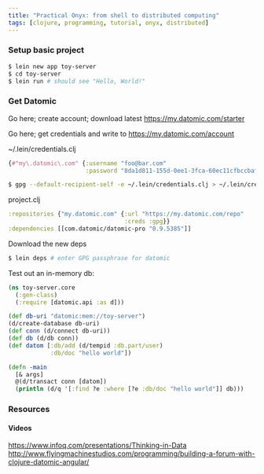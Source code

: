 ```yaml
---
title: "Practical Onyx: from shell to distributed computing"
tags: [clojure, programming, tutorial, onyx, distributed]
---
```


### Setup basic project

```bash
$ lein new app toy-server
$ cd toy-server
$ lein run # should see "Hello, World!"
```

### Get Datomic

Go here; create account; download latest
https://my.datomic.com/starter

Go here; get credentials and write to
https://my.datomic.com/account

~/.lein/credentials.clj
```clojure
{#"my\.datomic\.com" {:username "foo@bar.com"
                      :password "8da1d811-155d-0ee1-3fca-60ec11cfbccbaf"}}
```

```bash
$ gpg --default-recipient-self -e ~/.lein/credentials.clj > ~/.lein/credentials.clj.gpg
```

project.clj
```clojure
:repositories {"my.datomic.com" {:url "https://my.datomic.com/repo"
                                 :creds :gpg}}
:dependencies [[com.datomic/datomic-pro "0.9.5385"]]
```

Download the new deps
```bash
$ lein deps # enter GPG passphrase for datomic
```

Test out an in-memory db:
```clojure
(ns toy-server.core
  (:gen-class)
  (:require [datomic.api :as d]))

(def db-uri "datomic:mem://toy-server")
(d/create-database db-uri)
(def conn (d/connect db-uri))
(def db (d/db conn))
(def datom [:db/add (d/tempid :db.part/user)
            :db/doc "hello world"])

(defn -main
  [& args]
  @(d/transact conn [datom])
  (println (d/q '[:find ?e :where [?e :db/doc "hello world"]] db)))
```

### Resources
#### Videos
https://www.infoq.com/presentations/Thinking-in-Data
http://www.flyingmachinestudios.com/programming/building-a-forum-with-clojure-datomic-angular/
